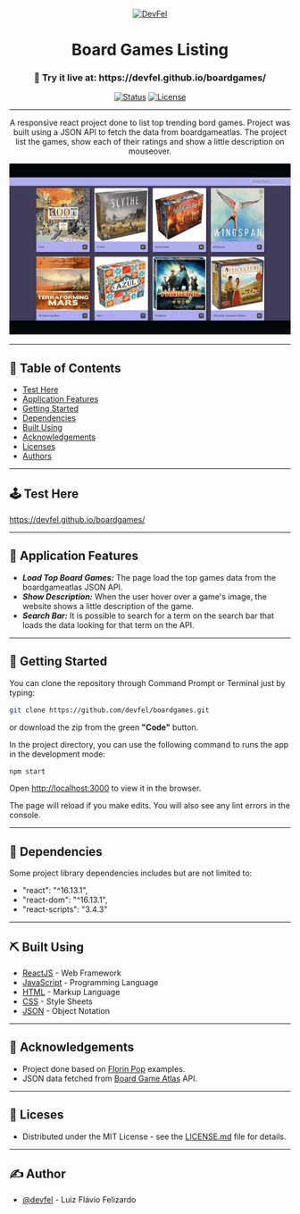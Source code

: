 <p align="center">
  <a href="https://devfel.com/" rel="noopener">
 <img  src="https://devfel.com/imgs/devfel-logo-01.JPG" alt="DevFel"></a>
</p>

<h1 align="center">Board Games Listing</h1>
<h3 align="center"> 🔗 Try it live at: https://devfel.github.io/boardgames/ </h3>

<div align="center">

[![Status](https://img.shields.io/badge/status-active-success.svg)]()
[![License](https://img.shields.io/badge/license-MIT-blue.svg)](/LICENSE)

</div>

---

<p align="center"> 
A responsive react project done to list top trending bord games. Project was built using a JSON API to fetch the data from boardgameatlas. The project list the games, show each of their ratings and show a little description on mouseover.
</p>

  <p align="center">
    <img  width="600px" src="./assets/board-games-list.gif" alt="Board Game List"></a>
  </p>

---

## 📝 Table of Contents

- [Test Here](#live)
- [Application Features](#features)
- [Getting Started](#getting_started)
- [Dependencies](#dependencies)
- [Built Using](#built_using)
- [Acknowledgements](#acknowledgements)
- [Licenses](#licenses)
- [Authors](#authors)

---

## 🕹 Test Here <a name = "live"></a>

https://devfel.github.io/boardgames/

---

## 🧐 Application Features <a name = "features"></a>

- **_Load Top Board Games:_** The page load the top games data from the boardgameatlas JSON API.
- **_Show Description:_** When the user hover over a game's image, the website shows a little description of the game.
- **_Search Bar:_** It is possible to search for a term on the search bar that loads the data looking for that term on the API.

---

## 🏁 Getting Started <a name = "getting_started"></a>

You can clone the repository through Command Prompt or Terminal just by typing:

```sh
git clone https://github.com/devfel/boardgames.git
```

or download the zip from the green **"Code"** button.

In the project directory, you can use the following command to runs the app in the development mode:

```sh
npm start
```

Open [http://localhost:3000](http://localhost:3000) to view it in the browser.

The page will reload if you make edits. You will also see any lint errors in the console.

---

## 🔁 Dependencies <a name = "dependencies"></a>

Some project library dependencies includes but are not limited to:

- "react": "^16.13.1",
- "react-dom": "^16.13.1",
- "react-scripts": "3.4.3"

---

## ⛏️ Built Using <a name = "built_using"></a>

- [ReactJS](https://reactjs.org/) - Web Framework
- [JavaScript](https://www.javascript.com/) - Programming Language
- [HTML](https://pt.wikipedia.org/wiki/HTML) - Markup Language
- [CSS](https://en.wikipedia.org/wiki/CSS) - Style Sheets
- [JSON](https://www.json.org/json-en.html) - Object Notation

---

## 🎉 Acknowledgements <a name = "acknowledgements"></a>

- Project done based on [Florin Pop](https://www.florin-pop.com/) examples.
- JSON data fetched from [Board Game Atlas](https://www.boardgameatlas.com/api/docs) API.

---

## 📝 Liceses <a name = "licenses"></a>

- Distributed under the MIT License - see the [LICENSE.md](https://github.com/devfel/boardgames/blob/master/LICENSE.md) file for details.

---

## ✍️ Author <a name = "authors"></a>

- [@devfel](https://devfel.com/) - Luiz Flávio Felizardo
